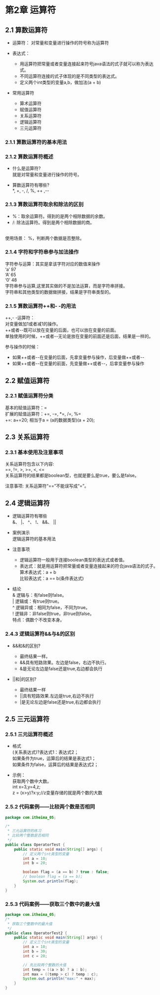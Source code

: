 # 第2章 运算符
## 2.1	算数运算符
- 运算符：
对常量和变量进行操作的符号称为运算符

- 表达式：
  - 用运算符把常量或者变量连接起来符号java语法的式子就可以称为表达式。
  - 不同运算符连接的式子体现的是不同类型的表达式。
  - 定义两个int类型的变量a,b，做加法(a + b)

- 常用运算符
  - 算术运算符
  - 赋值运算符
  - 关系运算符
  - 逻辑运算符
  - 三元运算符

### 2.1.1	算数运算符的基本用法

### 2.1.2	算数运算符概述
- 什么是运算符?<br>
就是对常量和变量进行操作的符号。

- 算数运算符有哪些?<br>
\*, +, -, /, %, ++ ,--

### 2.1.3	算数运算符取余和除法的区别
- %：取余运算符。得到的是两个相除数据的余数。
- /: 除法运算符。得到是两个相除数据的商。
<br>
使用场景： %，判断两个数据是否整除。


### 2.1.4	字符和字符串参与加法操作
字符参与运算：其实是拿该字符对应的数值来操作<br>
‘a’	97 <br>
‘A’	65 <br>
‘0’	48 <br>
字符串参与运算,这里其实做的不是加法运算，而是字符串拼接。 <br>
字符串和其他类型的数据做拼接，结果是字符串类型的。

### 2.1.5	算数运算符++和- -的用法
++,- -运算符： <br>
对变量做加1或者减1的操作。 <br>
++或者--既可以放在变量的后面，也可以放在变量的前面。 <br>
单独使用的时候，++或者--无论是放在变量的前面还是后面，结果是一样的。 <br>

参与操作的时候：
- 如果++或者--在变量的后面，先拿变量参与操作，后变量做++或者--
- 如果++或者--在变量的前面，先变量做++或者--，后拿变量参与操作

## 2.2 赋值运算符
### 2.2.1	赋值运算符分类
基本的赋值运算符：=  <br>
扩展的赋值运算符：+=, -=, \*=, /=, %= <br>
+=: a+=20; 相当于a = (a的数据类型)(a + 20);



## 2.3	关系运算符
### 2.3.1	基本使用及注意事项
关系运算符包含以下内容: <br>
==, !=, >, >=, <, <= <br>
关系运算符的结果都是boolean型，也就是要么是true，要么是false。

注意事项:
关系运算符“==”不能误写成“=”。

## 2.4	逻辑运算符
- 逻辑运算符有哪些 <br>
&、 |、 ^、 !、 &&、 ||

- 案例演示 <br>
 逻辑运算符的基本用法
- 注意事项 <br>
  - 逻辑运算符一般用于连接boolean类型的表达式或者值。
  - 表达式：就是用运算符把常量或者变量连接起来的符合java语法的式子。 <br>
  算术表达式：a + b <br>
  比较表达式：a == b(条件表达式)
- 结论 <br>
& 逻辑与：有false则false。 <br>
| 逻辑或：有true则true。 <br>
^ 逻辑异或：相同为false，不同为true。 <br>
! 逻辑非：非false则true，非true则false。 <br>
特点：偶数个不改变本身。

### 2.4.3	逻辑运算符&&与&的区别
- &&和&的区别? <br>
  - 最终结果一样。
  - &&具有短路效果。左边是false，右边不执行。
  - &是无论左边是false还是true,右边都会执行

- ||和|的区别? <br>
  - 最终结果一样
  - ||具有短路效果.左边是true,右边不执行
  - |是无论左边是false还是true,右边都会执行

## 2.5	三元运算符
### 2.5.1	三元运算符概述
- 格式 <br>
(关系表达式)?表达式1：表达式2； <br>
如果条件为true，运算后的结果是表达式1； <br>
如果条件为false，运算后的结果是表达式2；

- 示例： <br>
获取两个数中大数。 <br>
int x=3,y=4,z; <br>
z = (x>y)?x:y;//z变量存储的就是两个数的大数


### 2.5.2	代码案例——比较两个数是否相同
```java
package com.itheima_05;

/*
 * 三元运算符的练习
 * 比较两个整数是否相同
 */
public class OperatorTest {
	public static void main(String[] args) {
		// 定义两个int类型的变量
		int a = 10;
		int b = 20;

		boolean flag = (a == b) ? true : false;
		// boolean flag = (a == b);
		System.out.println(flag);
	}
}
```

### 2.5.3	代码案例——获取三个数中的最大值
```java
package com.itheima_05;
/*
 * 获取三个整数中的最大值
 */
public class OperatorTest2 {
	public static void main(String[] args) {
		// 定义三个int类型的变量
		int a = 10;
		int b = 30;
		int c = 20;

		// 先比较两个整数的大值
		int temp = ((a > b) ? a : b);
		int max = ((temp > c) ? temp : c);
		System.out.println("max:" + max);
	}
}

```
